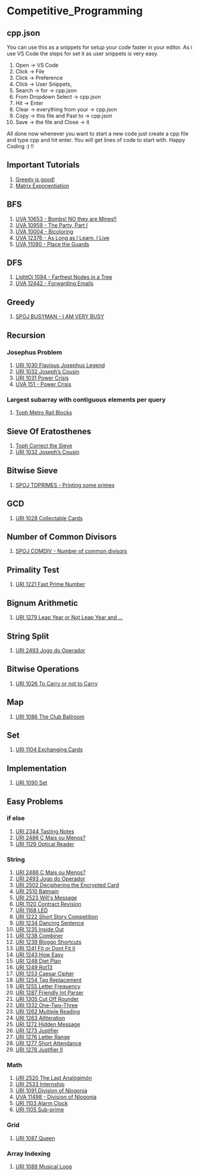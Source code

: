 # Competitive_Programming

## cpp.json
You can use this as a snippets for setup your code faster in your editor. As i use VS Code the steps for set it as user snippets is very easy. 
1. Open -> VS Code
2. Click -> File
3. Click -> Preference
4. Click -> User Snippets,
5. Search -> for -> cpp.json
6. From Dropdown Select -> cpp.json
7. Hit -> Enter
8. Clear -> everything from your -> cpp.json
9. Copy -> this file and Past to -> cpp.json
10. Save -> the file and Close -> it

All done now whenever you want to start a new code just create a cpp file and type cpp and hit enter. You will get lines of code to start with. Happy Coding :) !!

## Important Tutorials
1. [Greedy is good!](https://www.topcoder.com/community/competitive-programming/tutorials/greedy-is-good/?fbclid=IwAR2q26equInlS5fL9rMwj5r15OZ0l8n5Gpkxpn380nGYpMUivq_ztOfibT4)
2. [Matrix Exponentiation](https://zobayer.blogspot.com/2010/11/matrix-exponentiation.html?m=1&fbclid=IwAR0z6J2_Ik0ZDLqxtD7KaALelxXg-zFEffN1Eq5ay1jIVwijMTMoo_01npc)

## BFS
1. [UVA 10653 - Bombs! NO they are Mines!!](https://onlinejudge.org/index.php?option=com_onlinejudge&Itemid=8&category=18&page=show_problem&problem=1594)
2. [UVA 10959 - The Party, Part I](https://onlinejudge.org/index.php?option=com_onlinejudge&Itemid=8&page=show_problem&problem=1900)
3. [UVA 10004 - Bicoloring](https://onlinejudge.org/index.php?option=com_onlinejudge&Itemid=8&page=show_problem&problem=945)
4. [UVA 12376 - As Long as I Learn, I Live](https://onlinejudge.org/index.php?option=com_onlinejudge&Itemid=8&page=show_problem&problem=3798)
5. [UVA 11080 - Place the Guards](https://onlinejudge.org/index.php?option=onlinejudge&page=show_problem&problem=2021)

## DFS
1. [LightOj 1094 - Farthest Nodes in a Tree](http://lightoj.com/volume_showproblem.php?problem=1094)
2. [UVA 12442 - Forwarding Emails](https://onlinejudge.org/index.php?option=com_onlinejudge&Itemid=8&page=show_problem&problem=3873)

## Greedy
1. [SPOJ BUSYMAN - I AM VERY BUSY](https://www.spoj.com/problems/BUSYMAN/)

## Recursion
### Josephus Problem
1. [URI 1030 Flavious Josephus Legend](https://www.urionlinejudge.com.br/judge/en/problems/index/2)
2. [URI 1032 Joseph’s Cousin](https://www.urionlinejudge.com.br/judge/en/problems/view/1032)
3. [URI 1031 Power Crisis](https://www.urionlinejudge.com.br/judge/en/problems/view/1031)
4. [UVA 151 - Power Crisis](https://onlinejudge.org/index.php?option=onlinejudge&Itemid=8&page=show_problem&problem=87)

### Largest subarray with contiguous elements per query
1. [Toph Metro Rail Blocks](https://toph.co/p/metro-rail-blocks)

## Sieve Of Eratosthenes
1. [Toph Correct the Sieve](https://toph.co/p/correct-the-sieve)
2. [URI 1032 Joseph’s Cousin](https://www.urionlinejudge.com.br/judge/en/problems/view/1032)

## Bitwise Sieve
1. [SPOJ TDPRIMES - Printing some primes](https://www.spoj.com/problems/TDPRIMES/)

## GCD
1. [URI 1028 Collectable Cards](https://www.urionlinejudge.com.br/judge/en/problems/view/1028)

## Number of Common Divisors
1. [SPOJ COMDIV - Number of common divisors](https://www.spoj.com/problems/COMDIV/)

## Primality Test
1. [URI 1221 Fast Prime Number](https://www.urionlinejudge.com.br/judge/en/problems/view/1221)

## Bignum Arithmetic
1. [URI 1279 Leap Year or Not Leap Year and …](https://www.urionlinejudge.com.br/judge/en/problems/view/1279)

## String Split
1. [URI 2493 Jogo do Operador](https://www.urionlinejudge.com.br/judge/en/problems/view/2493)

## Bitwise Operations
1. [URI 1026 To Carry or not to Carry](https://www.urionlinejudge.com.br/judge/en/problems/view/1026)

## Map
1. [URI 1086 The Club Ballroom](https://www.urionlinejudge.com.br/judge/en/problems/view/1086)

## Set
1. [URI 1104 Exchanging Cards](https://www.urionlinejudge.com.br/judge/en/problems/view/1104)

## Implementation
1. [URI 1090 Set](https://www.urionlinejudge.com.br/judge/en/problems/view/1090)

## Easy Problems
### if else
1. [URI 2344 Tasting Notes](https://www.urionlinejudge.com.br/judge/en/problems/view/2344)
2. [URI 2486 C Mais ou Menos?](https://www.urionlinejudge.com.br/judge/en/problems/view/2486)
3. [URI 1129 Optical Reader](https://www.urionlinejudge.com.br/judge/en/problems/view/1129)

### String
1. [URI 2486 C Mais ou Menos?](https://www.urionlinejudge.com.br/judge/en/problems/view/2486)
2. [URI 2493 Jogo do Operador](https://www.urionlinejudge.com.br/judge/en/problems/view/2493)
3. [URI 2502 Deciphering the Encrypted Card](https://www.urionlinejudge.com.br/judge/en/problems/view/2502)
4. [URI 2510 Batmain](https://www.urionlinejudge.com.br/judge/en/problems/view/2510)
5. [URI 2523 Will's Message](https://www.urionlinejudge.com.br/judge/en/problems/view/2523)
6. [URI 1120 Contract Revision](https://www.urionlinejudge.com.br/judge/en/problems/view/1120)
7. [URI 1168 LED](https://www.urionlinejudge.com.br/judge/en/problems/view/1168)
8. [URI 1222 Short Story Competition](https://www.urionlinejudge.com.br/judge/en/problems/view/1222)
9. [URI 1234 Dancing Sentence](https://www.urionlinejudge.com.br/judge/en/problems/view/1234)
10. [URI 1235 Inside Out](https://www.urionlinejudge.com.br/judge/en/problems/view/1235)
11. [URI 1238 Combiner](https://www.urionlinejudge.com.br/judge/en/problems/view/1238)
12. [URI 1239 Bloggo Shortcuts](https://www.urionlinejudge.com.br/judge/en/problems/view/1239)
13. [URI 1241 Fit or Dont Fit II](https://www.urionlinejudge.com.br/judge/en/problems/view/1241)
14. [URI 1243 How Easy](https://www.urionlinejudge.com.br/judge/en/problems/view/1243)
15. [URI 1248 Diet Plan](https://www.urionlinejudge.com.br/judge/en/problems/view/1248)
16. [URI 1249 Rot13](https://www.urionlinejudge.com.br/judge/en/problems/view/1249)
17. [URI 1253 Caesar Cipher](https://www.urionlinejudge.com.br/judge/en/problems/view/1253)
18. [URI 1254 Tag Replacement](https://www.urionlinejudge.com.br/judge/en/problems/view/1254)
19. [URI 1255 Letter Frequency](https://www.urionlinejudge.com.br/judge/en/problems/view/1255)
20. [URI 1287 Friendly Int Parser](https://www.urionlinejudge.com.br/judge/en/problems/view/1287)
21. [URI 1305 Cut Off Rounder](https://www.urionlinejudge.com.br/judge/en/problems/view/1305)
22. [URI 1332 One-Two-Three](https://www.urionlinejudge.com.br/judge/en/problems/view/1332)
23. [URI 1262 Multiple Reading](https://www.urionlinejudge.com.br/judge/en/problems/view/1262)
24. [URI 1263 Alliteration](https://www.urionlinejudge.com.br/judge/en/problems/view/1263)
25. [URI 1272 Hidden Message](https://www.urionlinejudge.com.br/judge/en/problems/view/1272)
26. [URI 1273 Justifier](https://www.urionlinejudge.com.br/judge/en/problems/view/1273)
27. [URI 1276 Letter Range](https://www.urionlinejudge.com.br/judge/en/problems/view/1276)
28. [URI 1277 Short Attendance](https://www.urionlinejudge.com.br/judge/en/problems/view/1277)
29. [URI 1278 Justifier II](https://www.urionlinejudge.com.br/judge/en/problems/view/1278)

### Math
1. [URI 2520 The Last Analógimôn](https://www.urionlinejudge.com.br/judge/en/problems/view/2520)
2. [URI 2533 Internship](https://www.urionlinejudge.com.br/judge/en/problems/view/2533)
3. [URI 1091 Division of Nlogonia](https://www.urionlinejudge.com.br/judge/en/problems/view/1091)
4. [UVA 11498 - Division of Nlogonia](https://onlinejudge.org/index.php?option=com_onlinejudge&Itemid=8&category=26&page=show_problem&problem=2493)
5. [URI 1103 Alarm Clock](https://www.urionlinejudge.com.br/judge/en/problems/view/1103)
6. [URI 1105 Sub-prime](https://www.urionlinejudge.com.br/judge/en/problems/view/1105)

### Grid
1. [URI 1087 Queen](https://www.urionlinejudge.com.br/judge/en/problems/view/1087)

### Array Indexing
1. [URI 1089 Musical Loop](https://www.urionlinejudge.com.br/judge/en/problems/view/1089)